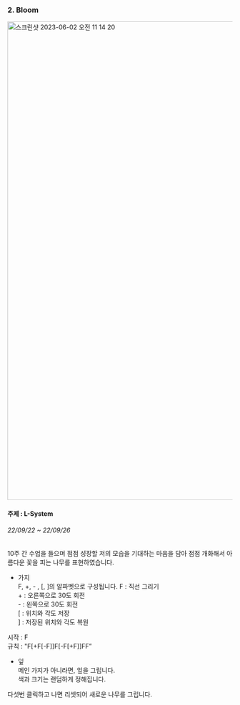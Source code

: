 ### 2. Bloom
<img width="1073" alt="스크린샷 2023-06-02 오전 11 14 20" src="https://github.com/rninji/Creative-Algorithm/assets/78344310/129f54d8-2ed3-4ec0-b83c-8dfa3d9a7317">  

#### 주제 : L-System    
###### 22/09/22 ~ 22/09/26 

10주 간 수업을 들으며 점점 성장할 저의 모습을 기대하는 마음을 담아 점점 개화해서 아름다운 꽃을 피는 나무를 표현하였습니다.

- 가지   
F, +, - , [, ]의 알파벳으로 구성됩니다.
F : 직선 그리기  
&#43; : 오른쪽으로 30도 회전  
	&#45; : 왼쪽으로 30도 회전  
[ : 위치와 각도 저장  
] : 저장된 위치와 각도 복원  

시작 : F  
규칙 : "F[+F[-F]]F[-F[+F]]FF”

- 잎   
메인 가지가 아니라면, 잎을 그립니다.   
색과 크기는 랜덤하게 정해집니다.  

다섯번 클릭하고 나면 리셋되어 새로운 나무를 그립니다.
